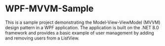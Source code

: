 # WPF-MVVM-Sample
This is a sample project demonstrating the Model-View-ViewModel (MVVM) design pattern in a WPF application. The application is built on the .NET 8.0 framework and provides a basic example of user management by adding and removing users from a ListView.
